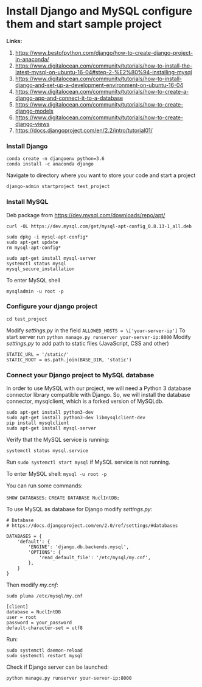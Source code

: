 # Install Django and MySQL configure them and start sample project
**Links:**
1. https://www.bestofpython.com/django/how-to-create-django-project-in-anaconda/
2. https://www.digitalocean.com/community/tutorials/how-to-install-the-latest-mysql-on-ubuntu-16-04#step-2-%E2%80%94-installing-mysql
3. https://www.digitalocean.com/community/tutorials/how-to-install-django-and-set-up-a-development-environment-on-ubuntu-16-04
4. https://www.digitalocean.com/community/tutorials/how-to-create-a-django-app-and-connect-it-to-a-database
5. https://www.digitalocean.com/community/tutorials/how-to-create-django-models
6. https://www.digitalocean.com/community/tutorials/how-to-create-django-views
7. https://docs.djangoproject.com/en/2.2/intro/tutorial01/
### Install Django
```
conda create -n djangoenv python=3.6
conda install -c anaconda django
```
Navigate to directory where you want to store your code and start a project
```
django-admin startproject test_project
```

### Install MySQL 
Deb package from https://dev.mysql.com/downloads/repo/apt/
```
curl -OL https://dev.mysql.com/get/mysql-apt-config_0.8.13-1_all.deb
```
```
sudo dpkg -i mysql-apt-config*
sudo apt-get update
rm mysql-apt-config*
```
```
sudo apt-get install mysql-server
systemctl status mysql
mysql_secure_installation
```
To enter MySQL shell
```
mysqladmin -u root -p
```
### Configure your django project
```
cd test_project
```
Modify *settings.py* in the field ```ALLOWED_HOSTS = \['your-server-ip']```
To start server run ```python manage.py runserver your-server-ip:8000```
Modify *settings.py* to add path to static files (JavaScript, CSS and other)
```
STATIC_URL = '/static/'
STATIC_ROOT = os.path.join(BASE_DIR, 'static')
```
### Connect your Django project to MySQL database
In order to use MySQL with our project, we will need a Python 3 database connector library compatible with Django. So, we will install the database connector, mysqlclient, which is a forked version of MySQLdb.
```
sudo apt-get install python3-dev
sudo apt-get install python3-dev libmysqlclient-dev
pip install mysqlclient
sudo apt-get install mysql-server
```
Verify that the MySQL service is running:
```
systemctl status mysql.service
```
Run ```sudo systemctl start mysql``` if MySQL service is not running.

To enter MySQL shell:
```mysql -u root -p```

You can run some commands:

```SHOW DATABASES;```
```CREATE DATABASE NuclIntDB;```

To use MySQL as database for Django modify *settings.py*:
```
# Database
# https://docs.djangoproject.com/en/2.0/ref/settings/#databases

DATABASES = {
    'default': {
        'ENGINE': 'django.db.backends.mysql',
        'OPTIONS': {
            'read_default_file': '/etc/mysql/my.cnf',
        },
    }
}
```
Then modify *my.cnf*:
```
sudo pluma /etc/mysql/my.cnf
```
```
[client]
database = NuclIntDB
user = root
password = your_password
default-character-set = utf8
```
Run:
```
sudo systemctl daemon-reload
sudo systemctl restart mysql
```
Check if Django server can be launched:
```
python manage.py runserver your-server-ip:8000
```
